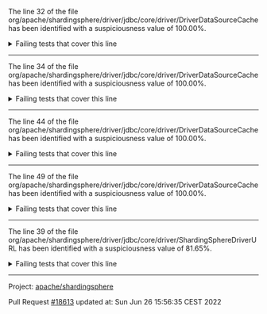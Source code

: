 The line 32 of the file org/apache/shardingsphere/driver/jdbc/core/driver/DriverDataSourceCache has been identified with a suspiciousness value of 100.00%.

<details>
     <summary>Failing tests that cover this line</summary>

- `org.apache.shardingsphere.driver.jdbc.core.driver.DriverDataSourceCacheTest#assertGetExistedDataSource`
- `org.apache.shardingsphere.driver.jdbc.core.driver.DriverDataSourceCacheTest#assertGetNewDataSource`
</details>

***

The line 34 of the file org/apache/shardingsphere/driver/jdbc/core/driver/DriverDataSourceCache has been identified with a suspiciousness value of 100.00%.

<details>
     <summary>Failing tests that cover this line</summary>

- `org.apache.shardingsphere.driver.jdbc.core.driver.DriverDataSourceCacheTest#assertGetExistedDataSource`
- `org.apache.shardingsphere.driver.jdbc.core.driver.DriverDataSourceCacheTest#assertGetNewDataSource`
</details>

***

The line 44 of the file org/apache/shardingsphere/driver/jdbc/core/driver/DriverDataSourceCache has been identified with a suspiciousness value of 100.00%.

<details>
     <summary>Failing tests that cover this line</summary>

- `org.apache.shardingsphere.driver.jdbc.core.driver.DriverDataSourceCacheTest#assertGetExistedDataSource`
- `org.apache.shardingsphere.driver.jdbc.core.driver.DriverDataSourceCacheTest#assertGetNewDataSource`
</details>

***

The line 49 of the file org/apache/shardingsphere/driver/jdbc/core/driver/DriverDataSourceCache has been identified with a suspiciousness value of 100.00%.

<details>
     <summary>Failing tests that cover this line</summary>

- `org.apache.shardingsphere.driver.jdbc.core.driver.DriverDataSourceCacheTest#assertGetExistedDataSource`
- `org.apache.shardingsphere.driver.jdbc.core.driver.DriverDataSourceCacheTest#assertGetNewDataSource`
</details>

***

The line 39 of the file org/apache/shardingsphere/driver/jdbc/core/driver/ShardingSphereDriverURL has been identified with a suspiciousness value of 81.65%.

<details>
     <summary>Failing tests that cover this line</summary>

- `org.apache.shardingsphere.driver.jdbc.core.driver.DriverDataSourceCacheTest#assertGetExistedDataSource`
- `org.apache.shardingsphere.driver.jdbc.core.driver.DriverDataSourceCacheTest#assertGetNewDataSource`
</details>

***

Project: [apache/shardingsphere](https://github.com/apache/shardingsphere)

Pull Request [#18613](https://github.com/apache/shardingsphere/pull/18613) updated at: Sun Jun 26 15:56:35 CEST 2022